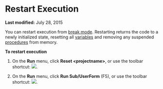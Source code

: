 
# Restart Execution

 **Last modified:** July 28, 2015

You can restart execution from  [break mode](b8bdf64f-5920-1ae9-16d0-b26d09524a30.md). Restarting returns the code to a newly initialized state, resetting all  [variables](b8bdf64f-5920-1ae9-16d0-b26d09524a30.md) and removing any suspended [procedures](b8bdf64f-5920-1ae9-16d0-b26d09524a30.md) from memory.

 **To restart execution**



1. On the  **Run** menu, click **Reset <projectname&gt;**, or use the toolbar shortcut: 
![](../images/tbr_end_ZA01201701.gif).
    
2. On the  **Run** menu, click **Run Sub/UserForm** (F5), or use the toolbar shortcut:
![](../images/tbr_strt_ZA01201751.gif).
    

